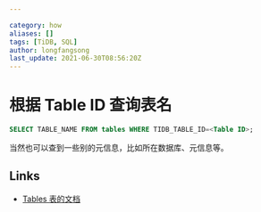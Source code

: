 ```yaml
---

category: how
aliases: []
tags: [TiDB, SQL]
author: longfangsong
last_update: 2021-06-30T08:56:20Z
---
```


# 根据 Table ID 查询表名

```sql
SELECT TABLE_NAME FROM tables WHERE TIDB_TABLE_ID=<Table ID>;
```

当然也可以查到一些别的元信息，比如所在数据库、元信息等。

## Links

- [Tables 表的文档](https://docs.pingcap.com/tidb/stable/information-schema-tables)
